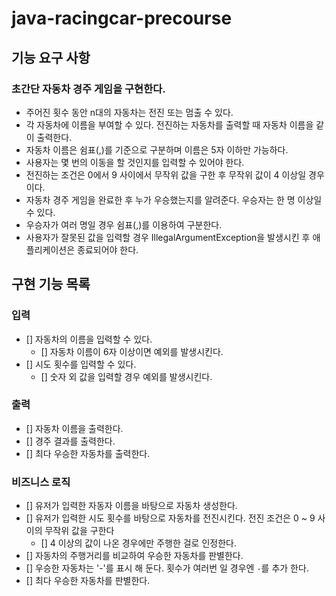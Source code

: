# java-racingcar-precourse

## 기능 요구 사항

### 초간단 자동차 경주 게임을 구현한다.

- 주어진 횟수 동안 n대의 자동차는 전진 또는 멈출 수 있다.
- 각 자동차에 이름을 부여할 수 있다. 전진하는 자동차를 출력할 때 자동차 이름을 같이 출력한다.
- 자동차 이름은 쉼표(,)를 기준으로 구분하며 이름은 5자 이하만 가능하다.
- 사용자는 몇 번의 이동을 할 것인지를 입력할 수 있어야 한다.
- 전진하는 조건은 0에서 9 사이에서 무작위 값을 구한 후 무작위 값이 4 이상일 경우이다.
- 자동차 경주 게임을 완료한 후 누가 우승했는지를 알려준다. 우승자는 한 명 이상일 수 있다.
- 우승자가 여러 명일 경우 쉼표(,)를 이용하여 구분한다.
- 사용자가 잘못된 값을 입력할 경우 IllegalArgumentException을 발생시킨 후 애플리케이션은 종료되어야 한다.


## 구현 기능 목록

### 입력
- [] 자동차의 이름을 입력할 수 있다.
  - [] 자동차 이름이 6자 이상이면 예외를 발생시킨다.
- [] 시도 횟수를 입력할 수 있다.
  - [] 숫자 외 값을 입력할 경우 예외를 발생시킨다.

### 출력
- [] 자동차 이름을 출력한다.
- [] 경주 결과를 출력한다.
- [] 최다 우승한 자동차를 출력한다.

### 비즈니스 로직
- [] 유저가 입력한 자동자 이름을 바탕으로 자동차 생성한다.
- [] 유저가 입력한 시도 횟수를 바탕으로 자동차를 전진시킨다. 전진 조건은 0 ~ 9 사이의 무작위 값을 구한다
  - [] 4 이상의 값이 나온 경우에만 주행한 걸로 인정한다.
- [] 자동차의 주행거리를 비교하여 우승한 자동차를 판별한다.
- [] 우승한 자동차는 '-'를 표시 해 둔다. 횟수가 여러번 일 경우엔 `-`를 추가 한다.
- [] 최다 우승한 자동차를 판별한다.